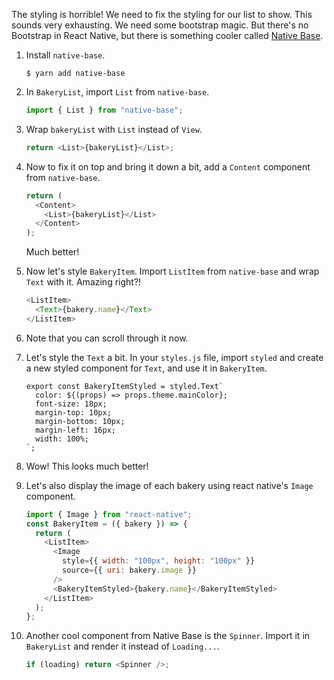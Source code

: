 The styling is horrible! We need to fix the styling for our list to show. This sounds very exhausting. We need some bootstrap magic. But there's no Bootstrap in React Native, but there is something cooler called [Native Base](https://nativebase.io/).

1. Install `native-base`.

   ```shell
   $ yarn add native-base
   ```

2. In `BakeryList`, import `List` from `native-base`.

   ```javascript
   import { List } from "native-base";
   ```

3. Wrap `bakeryList` with `List` instead of `View`.

   ```javascript
   return <List>{bakeryList}</List>;
   ```

4. Now to fix it on top and bring it down a bit, add a `Content` component from `native-base`.

   ```javascript
   return (
     <Content>
       <List>{bakeryList}</List>
     </Content>
   );
   ```

   Much better!

5. Now let's style `BakeryItem`. Import `ListItem` from `native-base` and wrap `Text` with it. Amazing right?!

   ```javascript
   <ListItem>
     <Text>{bakery.name}</Text>
   </ListItem>
   ```

6. Note that you can scroll through it now.

7. Let's style the `Text` a bit. In your `styles.js` file, import `styled` and create a new styled component for `Text`, and use it in `BakeryItem`.

   ```
   export const BakeryItemStyled = styled.Text`
     color: ${(props) => props.theme.mainColor};
     font-size: 18px;
     margin-top: 10px;
     margin-bottom: 10px;
     margin-left: 16px;
     width: 100%;
   `;
   ```

8. Wow! This looks much better!

9. Let's also display the image of each bakery using react native's `Image` component.

   ```javascript
   import { Image } from "react-native";
   const BakeryItem = ({ bakery }) => {
     return (
       <ListItem>
         <Image
           style={{ width: "100px", height: "100px" }}
           source={{ uri: bakery.image }}
         />
         <BakeryItemStyled>{bakery.name}</BakeryItemStyled>
       </ListItem>
     );
   };
   ```

10. Another cool component from Native Base is the `Spinner`. Import it in `BakeryList` and render it instead of `Loading...`.

    ```javascript
    if (loading) return <Spinner />;
    ```
